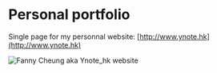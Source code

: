 # Personal portfolio

Single page for my personnal website: [http://www.ynote.hk](http://www.ynote.hk)

![Fanny Cheung aka Ynote_hk website](http://ynote.hk/images/ynote_hk-website.jpg)
